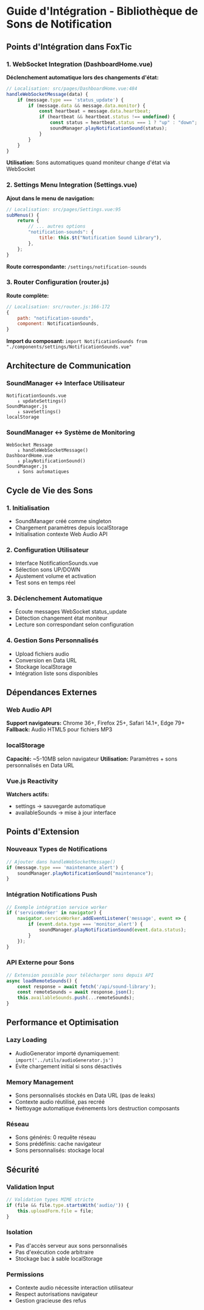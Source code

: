 # Guide d'Intégration - Bibliothèque de Sons de Notification

## Points d'Intégration dans FoxTic

### 1. WebSocket Integration (DashboardHome.vue)

**Déclenchement automatique lors des changements d'état:**
```javascript
// Localisation: src/pages/DashboardHome.vue:484
handleWebSocketMessage(data) {
    if (message.type === 'status_update') {
        if (message.data && message.data.monitor) {
            const heartbeat = message.data.heartbeat;
            if (heartbeat && heartbeat.status !== undefined) {
                const status = heartbeat.status === 1 ? "up" : "down";
                soundManager.playNotificationSound(status);
            }
        }
    }
}
```

**Utilisation:** Sons automatiques quand moniteur change d'état via WebSocket

### 2. Settings Menu Integration (Settings.vue)

**Ajout dans le menu de navigation:**
```javascript
// Localisation: src/pages/Settings.vue:95
subMenus() {
    return {
        // ... autres options
        "notification-sounds": {
            title: this.$t("Notification Sound Library"),
        },
    };
}
```

**Route correspondante:** `/settings/notification-sounds`

### 3. Router Configuration (router.js)

**Route complète:**
```javascript
// Localisation: src/router.js:166-172
{
    path: "notification-sounds",
    component: NotificationSounds,
}
```

**Import du composant:** `import NotificationSounds from "./components/settings/NotificationSounds.vue"`

## Architecture de Communication

### SoundManager ↔ Interface Utilisateur
```
NotificationSounds.vue
    ↓ updateSettings()
SoundManager.js
    ↓ saveSettings()
localStorage
```

### SoundManager ↔ Système de Monitoring
```
WebSocket Message
    ↓ handleWebSocketMessage()
DashboardHome.vue
    ↓ playNotificationSound()
SoundManager.js
    ↓ Sons automatiques
```

## Cycle de Vie des Sons

### 1. Initialisation
- SoundManager créé comme singleton
- Chargement paramètres depuis localStorage
- Initialisation contexte Web Audio API

### 2. Configuration Utilisateur
- Interface NotificationSounds.vue
- Sélection sons UP/DOWN
- Ajustement volume et activation
- Test sons en temps réel

### 3. Déclenchement Automatique
- Écoute messages WebSocket status_update
- Détection changement état moniteur
- Lecture son correspondant selon configuration

### 4. Gestion Sons Personnalisés
- Upload fichiers audio
- Conversion en Data URL
- Stockage localStorage
- Intégration liste sons disponibles

## Dépendances Externes

### Web Audio API
**Support navigateurs:** Chrome 36+, Firefox 25+, Safari 14.1+, Edge 79+
**Fallback:** Audio HTML5 pour fichiers MP3

### localStorage
**Capacité:** ~5-10MB selon navigateur
**Utilisation:** Paramètres + sons personnalisés en Data URL

### Vue.js Reactivity
**Watchers actifs:**
- settings → sauvegarde automatique
- availableSounds → mise à jour interface

## Points d'Extension

### Nouveaux Types de Notifications
```javascript
// Ajouter dans handleWebSocketMessage()
if (message.type === 'maintenance_alert') {
    soundManager.playNotificationSound("maintenance");
}
```

### Intégration Notifications Push
```javascript
// Exemple intégration service worker
if ('serviceWorker' in navigator) {
    navigator.serviceWorker.addEventListener('message', event => {
        if (event.data.type === 'monitor_alert') {
            soundManager.playNotificationSound(event.data.status);
        }
    });
}
```

### API Externe pour Sons
```javascript
// Extension possible pour télécharger sons depuis API
async loadRemoteSounds() {
    const response = await fetch('/api/sound-library');
    const remoteSounds = await response.json();
    this.availableSounds.push(...remoteSounds);
}
```

## Performance et Optimisation

### Lazy Loading
- AudioGenerator importé dynamiquement: `import('../utils/audioGenerator.js')`
- Évite chargement initial si sons désactivés

### Memory Management
- Sons personnalisés stockés en Data URL (pas de leaks)
- Contexte audio réutilisé, pas recréé
- Nettoyage automatique événements lors destruction composants

### Réseau
- Sons générés: 0 requête réseau
- Sons prédéfinis: cache navigateur
- Sons personnalisés: stockage local

## Sécurité

### Validation Input
```javascript
// Validation types MIME stricte
if (file && file.type.startsWith('audio/')) {
    this.uploadForm.file = file;
}
```

### Isolation
- Pas d'accès serveur aux sons personnalisés
- Pas d'exécution code arbitraire
- Stockage bac à sable localStorage

### Permissions
- Contexte audio nécessite interaction utilisateur
- Respect autorisations navigateur
- Gestion gracieuse des refus